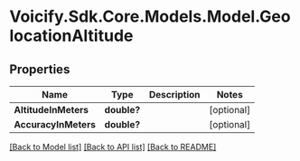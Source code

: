 # Voicify.Sdk.Core.Models.Model.GeolocationAltitude
## Properties

Name | Type | Description | Notes
------------ | ------------- | ------------- | -------------
**AltitudeInMeters** | **double?** |  | [optional] 
**AccuracyInMeters** | **double?** |  | [optional] 

[[Back to Model list]](../README.md#documentation-for-models) [[Back to API list]](../README.md#documentation-for-api-endpoints) [[Back to README]](../README.md)

